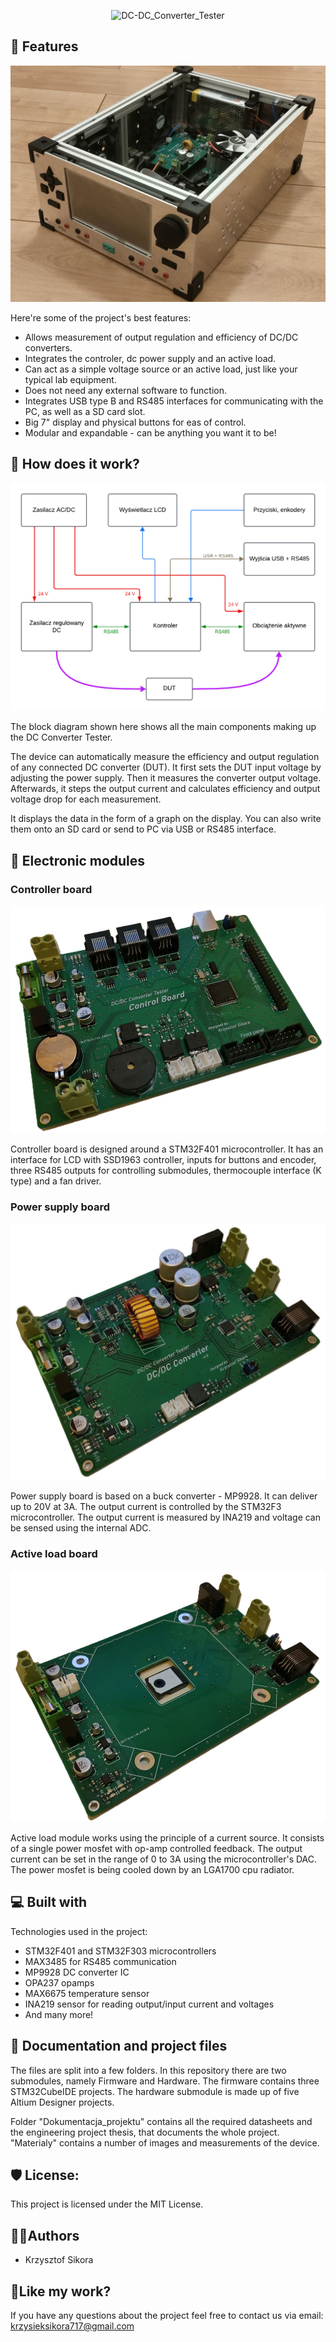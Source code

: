 <p align="center"><img src="https://socialify.git.ci/411568/DC-DC_Converter_Tester/image?custom_description=Device+for+measuring+output+regulation+and+efficiency+of+DC+converters.&description=1&font=Source+Code+Pro&language=1&name=1&pattern=Circuit+Board&theme=Dark" alt="DC-DC_Converter_Tester" width="640" height="320" /></p>

<h2>🧐 Features</h2>


![Project photo](/Dokumentacja_projektu/Engineering_project/images/zdjecie_kompletne.jpg)

Here're some of the project's best features:

*  Allows measurement of output regulation and efficiency of DC/DC converters.
*  Integrates the controler, dc power supply and an active load.
*  Can act as a simple voltage source or an active load, just like your typical lab equipment.
*  Does not need any external software to function.
*  Integrates USB type B and RS485 interfaces for communicating with the PC, as well as a SD card slot.
*  Big 7" display and physical buttons for eas of control.
*  Modular and expandable - can be anything you want it to be!

<h2>🔧 How does it work?</h2>

![Menu diagram](/Dokumentacja_projektu/Engineering_project/images/schemat_blokowy.png)

The block diagram shown here shows all the main components making up the DC Converter Tester. 

The device can automatically measure the efficiency and output regulation of any connected DC converter (DUT).
It first sets the DUT input voltage by adjusting the power supply. Then it measures the converter output voltage.
Afterwards, it steps the output current and calculates efficiency and output voltage drop for each measurement.

It displays the data in the form of a graph on the display. You can also write them onto an SD card or send to PC via
USB or RS485 interface. 


<h2>💾 Electronic modules</h2>

<h3> Controller board </h3>

![Controller board PCB](/Dokumentacja_projektu/Engineering_project/images/controller_PCB.jpg)

Controller board is designed around a STM32F401 microcontroller. It has an interface for LCD with SSD1963 controller, 
inputs for buttons and encoder, three RS485 outputs for controlling submodules, thermocouple interface (K type) and a fan driver.


<h3> Power supply board </h3>

![Power supply board PCB](/Dokumentacja_projektu/Engineering_project/images/converter_PCB.jpg)

Power supply board is based on a buck converter - MP9928. It can deliver up to 20V at 3A. The output current 
is controlled by the STM32F3 microcontroller. The output current is measured by INA219 and voltage can be sensed using the internal ADC.

<h3> Active load board </h3>

![Active load board PCB](/Dokumentacja_projektu/Engineering_project/images/dc_load_PCB.jpg)

Active load module works using the principle of a current source. It consists of a single power mosfet with op-amp controlled
feedback. The output current can be set in the range of 0 to 3A using the microcontroller's DAC. The power mosfet is being cooled
down by an LGA1700 cpu radiator.


<h2>💻 Built with</h2>

Technologies used in the project:

*  STM32F401 and STM32F303 microcontrollers
*  MAX3485 for RS485 communication
*  MP9928 DC converter IC
*  OPA237 opamps
*  MAX6675 temperature sensor
*  INA219 sensor for reading output/input current and voltages
*  And many more!  

<h2>📖 Documentation and project files </h2>

The files are split into a few folders. In this repository there are two submodules, namely Firmware and Hardware. 
The firmware contains three STM32CubeIDE projects.  The hardware submodule is made up of five Altium Designer projects.

Folder "Dokumentacja_projektu" contains all the required datasheets and the engineering project thesis, that documents the whole project.
"Materialy" contains a number of images and measurements of the device.


<h2>🛡️ License:</h2>

This project is licensed under the MIT License.


<h2> 🙋‍♂️Authors </h2>

- Krzysztof Sikora

<h2>💖Like my work?</h2>

If you have any questions about the project feel free to contact us via email: krzysieksikora717@gmail.com